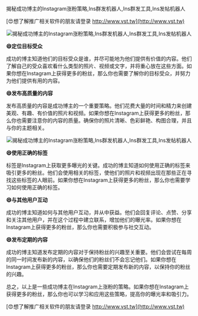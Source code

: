 揭秘成功博主的Instagram涨粉策略,Ins群发机器人,Ins群发工具,Ins发帖机器人

[😍想了解推广相关软件的朋友请登录 http://www.vst.tw](http://www.vst.tw)

 <center><img src="https://vst.tw/MP4/tuiguang/png/8.png" alt="揭秘成功博主的Instagram涨粉策略,Ins群发机器人,Ins群发工具,Ins发帖机器人"></center>

**😄定位目标受众**

成功的博主知道他们的目标受众是谁，并尽可能地为他们提供有价值的内容。他们了解自己的受众喜欢看什么类型的照片、视频或文字，并将重心放在这些方面。如果你想在Instagram上获得更多的粉丝，那么你也需要了解你的目标受众，并努力为他们提供有用的内容。

**😄发布高质量的内容**

发布高质量的内容是成功博主的一个重要策略。他们花费大量的时间和精力来创建美观、有趣、有价值的照片和视频。如果你想在Instagram上获得更多的粉丝，那么你也需要注意你的内容的质量。确保你的照片清晰、色彩鲜艳、构图合理，并且与你的主题相关。

 <center><img src="https://vst.tw/MP4/tuiguang/png/0.png" alt="揭秘成功博主的Instagram涨粉策略,Ins群发机器人,Ins群发工具,Ins发帖机器人"></center>

**😄使用正确的标签**

标签是Instagram上获取更多曝光的关键。成功的博主知道如何使用正确的标签来吸引更多的粉丝。他们会使用相关的标签，使他们的照片和视频出现在那些正在寻找这些标签的人眼前。如果你想在Instagram上获得更多的粉丝，那么你也需要学习如何使用正确的标签。

**😄与其他用户互动**

成功的博主知道如何与其他用户互动，并从中获益。他们会回复评论、点赞、分享和关注其他用户，并在这个过程中建立联系，增加他们的曝光率。如果你想在Instagram上获得更多的粉丝，那么你也需要积极参与社交互动。

**😄发布定期的内容**

成功的博主知道发布定期的内容对于保持粉丝的兴趣至关重要。他们会尝试在每周的同一时间发布新的内容，以确保他们的粉丝们不会忘记他们。如果你想在Instagram上获得更多的粉丝，那么你也需要定期发布新的内容，以保持你的粉丝的兴趣。

总之，以上是一些成功博主在Instagram上涨粉的策略。如果你想在Instagram上获得更多的粉丝，那么你也可以学习和应用这些策略，提高你的曝光率和吸引力。

[😍想了解推广相关软件的朋友请登录 http://www.vst.tw](http://www.vst.tw)



